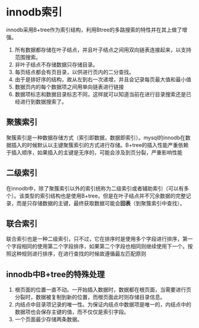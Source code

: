 #  innodb索引

innodb采用B+tree作为索引结构，利用Btree的多路搜索的特性并在其上做了增强。

1. 所有数据都存储在叶子结点，并且叶子结点之间用双向链表连接起来，以支持范围搜索。
2. 非叶子结点不存储数据只存储目录。
3. 每页结点都会有页目录，以供进行页内的二分查找。
4. 由于是排好序的结构，故从左到右一次递增，并且会记录每页最大值和最小值
5. 数据页内的每个数据项之间用单向链表进行链接
6. 数据项标志和数据目录标志不同，这样就可以知道当前在进行目录搜索还是已经进行到数据搜索了。

## 聚簇索引

聚簇索引是一种数据存储方式（索引即数据，数据即索引）。mysql的innodb在数据插入的时候默认以主键聚簇索引的方式进行存储。B+tree的插入性能严重依赖于插入顺序，如果插入的主键是无序的，可能会涉及到页分裂，严重影响性能

## 二级索引

在innodb中，除了聚簇索引以外的索引统称为二级索引或者辅助索引（可以有多个）。该类型的索引结构也是使用B+tree，但是在叶子结点并不冗余数据的完整记录，而是只存储数据的主键，最终获取数据可能会**回表**（到聚簇索引中查找）。

## 联合索引

联合索引也是一种二级索引，只不过，它在排序时是使用多个字段进行排序，第一个字段相同的使用第二个字段排序，如果第二个字段也相同则继续使用下一个。按照这种规则进行排序，在进行查找的时候故遵循最左匹配原则

## innodb中B+tree的特殊处理

1. 根页面的位置一直不动。一开始插入数据时，数据都在根页面，当需要进行页分裂时，数据被复制到新的位置，而根页面此时则存储目录信息。
2. 内结点中目录项记录的唯一性。为保证内结点中数据项是唯一的，内结点中的数据项也会保存主键的值，而不仅仅是索引字段。
3. 一个页面最少存储两条数据。